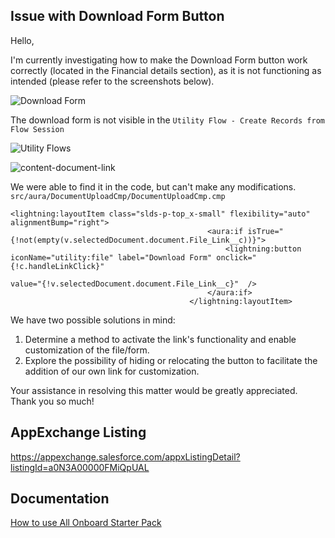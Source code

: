 ## Issue with Download Form Button

Hello,

I'm currently investigating how to make the Download Form button work correctly (located in the Financial details section), as it is not functioning as intended (please refer to the screenshots below).

![Download Form](https://raw.githubusercontent.com/zara-gm/AllOnboard/zara-gm-downloadForm/download-form.png "Download Form")

The download form is not visible in the `Utility Flow - Create Records from Flow Session` 

![Utility Flows](https://raw.githubusercontent.com/zara-gm/AllOnboard/zara-gm-downloadForm/utility-flow.png "Utility Flows")

![content-document-link](https://raw.githubusercontent.com/zara-gm/AllOnboard/zara-gm-downloadForm/content-document-link.png "Content Document Link")

We were able to find it in the code, but can't make any modifications. `src/aura/DocumentUploadCmp/DocumentUploadCmp.cmp`

```JS
<lightning:layoutItem class="slds-p-top_x-small" flexibility="auto" alignmentBump="right">
                                            <aura:if isTrue="{!not(empty(v.selectedDocument.document.File_Link__c))}">
                                                <lightning:button iconName="utility:file" label="Download Form" onclick="{!c.handleLinkClick}"
                                                                  value="{!v.selectedDocument.document.File_Link__c}"  />
                                            </aura:if>
                                        </lightning:layoutItem>
```

We have two possible solutions in mind:

1. Determine a method to activate the link's functionality and enable customization of the file/form.
2. Explore the possibility of hiding or relocating the button to facilitate the addition of our own link for customization.

Your assistance in resolving this matter would be greatly appreciated. Thank you so much!

## AppExchange Listing
https://appexchange.salesforce.com/appxListingDetail?listingId=a0N3A00000FMiQpUAL

## Documentation
[How to use All Onboard Starter Pack](https://salesforce.quip.com/I74CAswvDA0a)
